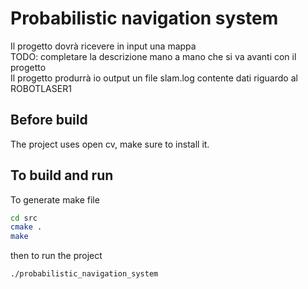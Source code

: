# Probabilistic navigation system

Il progetto dovrà ricevere in input una mappa\
TODO: completare la descrizione mano a mano che si va avanti con il progetto\
Il progetto produrrà io output un file slam.log contente dati riguardo al ROBOTLASER1

## Before build

The project uses open cv, make sure to install it.

## To build and run

To generate make file

```sh
cd src
cmake .
make
```

then to run the project

```sh
./probabilistic_navigation_system
```
